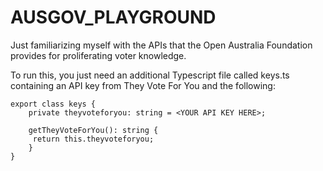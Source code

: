 # AUSGOV_PLAYGROUND
Just familiarizing myself with the APIs that the Open Australia Foundation provides for proliferating voter knowledge. 

To run this, you just need an additional Typescript file called keys.ts containing an API key from They Vote For You and the following: 

    export class keys {
        private theyvoteforyou: string = <YOUR API KEY HERE>;
        
        getTheyVoteForYou(): string {
         return this.theyvoteforyou;
        }
    }
